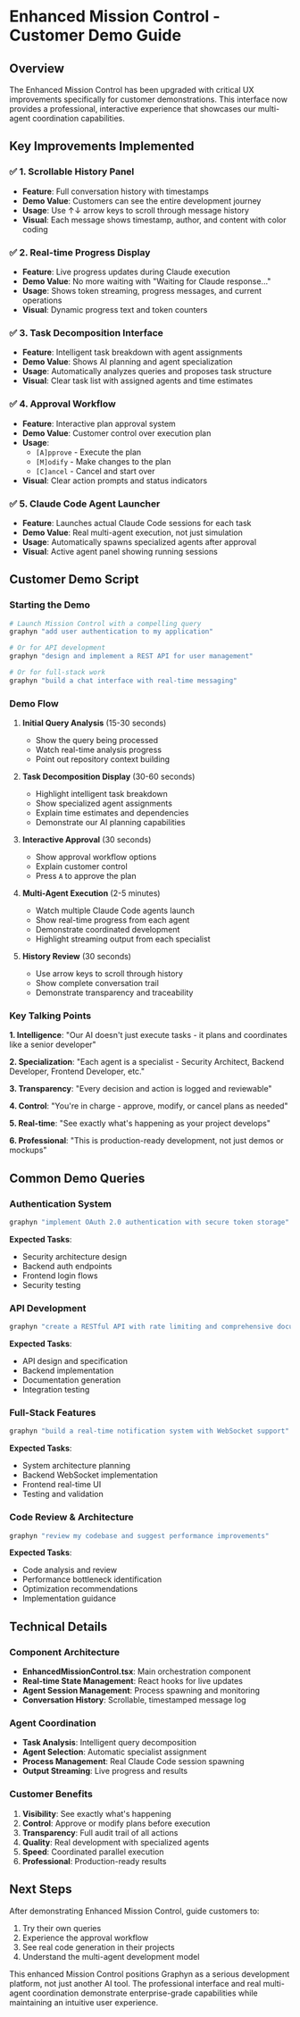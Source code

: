 # Enhanced Mission Control - Customer Demo Guide

## Overview
The Enhanced Mission Control has been upgraded with critical UX improvements specifically for customer demonstrations. This interface now provides a professional, interactive experience that showcases our multi-agent coordination capabilities.

## Key Improvements Implemented

### ✅ 1. Scrollable History Panel
- **Feature**: Full conversation history with timestamps
- **Demo Value**: Customers can see the entire development journey
- **Usage**: Use ↑↓ arrow keys to scroll through message history
- **Visual**: Each message shows timestamp, author, and content with color coding

### ✅ 2. Real-time Progress Display
- **Feature**: Live progress updates during Claude execution
- **Demo Value**: No more waiting with "Waiting for Claude response..."
- **Usage**: Shows token streaming, progress messages, and current operations
- **Visual**: Dynamic progress text and token counters

### ✅ 3. Task Decomposition Interface
- **Feature**: Intelligent task breakdown with agent assignments
- **Demo Value**: Shows AI planning and agent specialization
- **Usage**: Automatically analyzes queries and proposes task structure
- **Visual**: Clear task list with assigned agents and time estimates

### ✅ 4. Approval Workflow
- **Feature**: Interactive plan approval system
- **Demo Value**: Customer control over execution plan
- **Usage**: 
  - `[A]pprove` - Execute the plan
  - `[M]odify` - Make changes to the plan
  - `[C]ancel` - Cancel and start over
- **Visual**: Clear action prompts and status indicators

### ✅ 5. Claude Code Agent Launcher
- **Feature**: Launches actual Claude Code sessions for each task
- **Demo Value**: Real multi-agent execution, not just simulation
- **Usage**: Automatically spawns specialized agents after approval
- **Visual**: Active agent panel showing running sessions

## Customer Demo Script

### Starting the Demo
```bash
# Launch Mission Control with a compelling query
graphyn "add user authentication to my application"

# Or for API development
graphyn "design and implement a REST API for user management"

# Or for full-stack work
graphyn "build a chat interface with real-time messaging"
```

### Demo Flow

1. **Initial Query Analysis** (15-30 seconds)
   - Show the query being processed
   - Watch real-time analysis progress
   - Point out repository context building

2. **Task Decomposition Display** (30-60 seconds)
   - Highlight intelligent task breakdown
   - Show specialized agent assignments
   - Explain time estimates and dependencies
   - Demonstrate our AI planning capabilities

3. **Interactive Approval** (30 seconds)
   - Show approval workflow options
   - Explain customer control
   - Press `A` to approve the plan

4. **Multi-Agent Execution** (2-5 minutes)
   - Watch multiple Claude Code agents launch
   - Show real-time progress from each agent
   - Demonstrate coordinated development
   - Highlight streaming output from each specialist

5. **History Review** (30 seconds)
   - Use arrow keys to scroll through history
   - Show complete conversation trail
   - Demonstrate transparency and traceability

### Key Talking Points

**1. Intelligence**: "Our AI doesn't just execute tasks - it plans and coordinates like a senior developer"

**2. Specialization**: "Each agent is a specialist - Security Architect, Backend Developer, Frontend Developer, etc."

**3. Transparency**: "Every decision and action is logged and reviewable"

**4. Control**: "You're in charge - approve, modify, or cancel plans as needed"

**5. Real-time**: "See exactly what's happening as your project develops"

**6. Professional**: "This is production-ready development, not just demos or mockups"

## Common Demo Queries

### Authentication System
```bash
graphyn "implement OAuth 2.0 authentication with secure token storage"
```
**Expected Tasks**:
- Security architecture design
- Backend auth endpoints
- Frontend login flows
- Security testing

### API Development
```bash
graphyn "create a RESTful API with rate limiting and comprehensive documentation"
```
**Expected Tasks**:
- API design and specification
- Backend implementation
- Documentation generation
- Integration testing

### Full-Stack Features
```bash
graphyn "build a real-time notification system with WebSocket support"
```
**Expected Tasks**:
- System architecture planning
- Backend WebSocket implementation
- Frontend real-time UI
- Testing and validation

### Code Review & Architecture
```bash
graphyn "review my codebase and suggest performance improvements"
```
**Expected Tasks**:
- Code analysis and review
- Performance bottleneck identification
- Optimization recommendations
- Implementation guidance

## Technical Details

### Component Architecture
- **EnhancedMissionControl.tsx**: Main orchestration component
- **Real-time State Management**: React hooks for live updates
- **Agent Session Management**: Process spawning and monitoring
- **Conversation History**: Scrollable, timestamped message log

### Agent Coordination
- **Task Analysis**: Intelligent query decomposition
- **Agent Selection**: Automatic specialist assignment
- **Process Management**: Real Claude Code session spawning
- **Output Streaming**: Live progress and results

### Customer Benefits
1. **Visibility**: See exactly what's happening
2. **Control**: Approve or modify plans before execution
3. **Transparency**: Full audit trail of all actions
4. **Quality**: Real development with specialized agents
5. **Speed**: Coordinated parallel execution
6. **Professional**: Production-ready results

## Next Steps

After demonstrating Enhanced Mission Control, guide customers to:
1. Try their own queries
2. Experience the approval workflow
3. See real code generation in their projects
4. Understand the multi-agent development model

This enhanced Mission Control positions Graphyn as a serious development platform, not just another AI tool. The professional interface and real multi-agent coordination demonstrate enterprise-grade capabilities while maintaining an intuitive user experience.